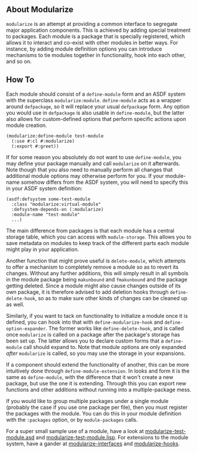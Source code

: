 About Modularize
----------------
`modularize` is an attempt at providing a common interface to segregate major application components. This is achieved by adding special treatment to packages. Each module is a package that is specially registered, which allows it to interact and co-exist with other modules in better ways. For instance, by adding module definition options you can introduce mechanisms to tie modules together in functionality, hook into each other, and so on.

How To
------
Each module should consist of a `define-module` form and an ASDF system with the superclass `modularize:module`. `define-module` acts as a wrapper around `defpackage`, so it will replace your usual `defpackage` form. Any option you would use in `defpackage` is also usable in `define-module`, but the latter also allows for custom-defined options that perform specific actions upon module creation.

```
(modularize:define-module test-module
  (:use #:cl #:modularize)
  (:export #:greet))
```

If for some reason you absolutely do not want to use `define-module`, you may define your package manually and call `modularize` on it afterwards. Note though that you also need to manually perform all changes that additional module options may otherwise perform for you. If your module-name somehow differs from the ASDF system, you will need to specify this in your ASDF system definition:

```
(asdf:defsystem some-test-module
  :class "modularize:virtual-module"
  :defsystem-depends-on (:modularize)
  :module-name "test-module"
  ...)
```

The main difference from packages is that each module has a central storage table, which you can access with `module-storage`. This allows you to save metadata on modules to keep track of the different parts each module might play in your application.

Another function that might prove useful is `delete-module`, which attempts to offer a mechanism to completely remove a module so as to revert its changes. Without any further additions, this will simply result in all symbols in the module package being `makunbound` and `fmakunbound` and the package getting deleted. Since a module might also cause changes outside of its own package, it is therefore advised to add deletion hooks through `define-delete-hook`, so as to make sure other kinds of changes can be cleaned up as well.

Similarly, if you want to tack on functionality to initialize a module once it is defined, you can hook into that with `define-modularize-hook` and `define-option-expander`. The former works like `define-delete-hook`, and is called once `modularize` is called on a package after the package's storage has been set up. The latter allows you to declare custom forms that a `define-module` call should expand to. Note that module options are only expanded _after_ `modularize` is called, so you may use the storage in your expansions.

If a component should extend the functionality of another, this can be more intuitively done through `define-module-extension`. In looks and form it is the same as `define-module`, with the difference that it won't create a new package, but use the one it is extending. Through this you can export new functions and other additions without running into a multiple-package mess.

If you would like to group multiple packages under a single module (probably the case if you use one package per file), then you must register the packages with the module. You can do this in your module definition with the `:packages` option, or by `module-packages` calls.

For a super small sample use of a module, have a look at [modularize-test-module.asd](https://github.com/shinmera/modularize/blob/master/modularize-test-module.asd) and [modularize-test-module.lisp](https://github.com/shinmera/modularize/blob/master/modularize-test-module.lisp). For extensions to the module system, have a gander at [modularize-interfaces](https://github.com/shinmera/modularize-interfaces) and [modularize-hooks](https://github.com/shinmera/modularize-hooks).
